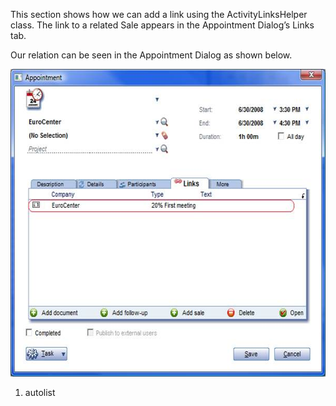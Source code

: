 <properties date="2016-05-10"
SortOrder="44"
/>

This section shows how we can add a link using the ActivityLinksHelper class. The link to a related Sale appears in the Appointment Dialog’s Links tab.

Our relation can be seen in the Appointment Dialog as shown below.

<img src="../How%20to%20add%20a%20related%20sale%20to%20an%20appointment_files/image001.jpg" width="604" height="492" />

 

1. autolist
